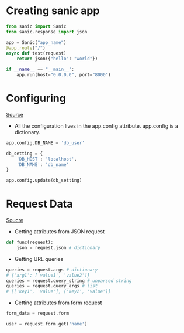 # Creating sanic app

```python
from sanic import Sanic
from sanic.response import json

app = Sanic("app_name")
@app.route("/")
async def test(request)
    return json({"hello": "world"})

if __name__ == "__main__":
    app.run(host="0.0.0.0", port="8000")
```

# Configuring 
[Source](https://sanic.readthedocs.io/en/latest/sanic/config.html)

- All the configuration lives in the app.config attribute. app.config is a dictionary.

```python
app.config.DB_NAME = 'db_user'

db_setting = {
    'DB_HOST': 'localhost',
    'DB_NAME': 'db_name'
}

app.config.update(db_setting)
```

# Request Data 
[Soucre](https://sanic.readthedocs.io/en/latest/sanic/request_data.html)

- Getting attributes from JSON request

```python
def func(request):
    json = request.json # dictionary
```

- Getting URL queries

```python
queries = request.args # dictionary
# {'arg1': ['value1', 'value2']}
queries = request.query_string # unparsed string
queries = request.query_args # list
# [['key1', 'value'], ['key2', 'value']]
```

- Getting attributes from form request

```python
form_data = request.form

user = request.form.get('name')
```

